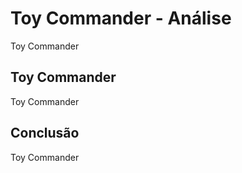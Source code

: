---
---

# Toy Commander - Análise

Toy Commander

## Toy Commander

Toy Commander

## Conclusão

Toy Commander
